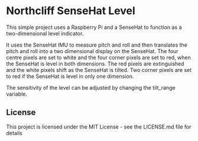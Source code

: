 # Northcliff SenseHat Level
This simple project uses a Raspberry Pi and a SenseHat to function as a two-dimensional level indicator.

It uses the SenseHat IMU to measure pitch and roll and then translates the pitch and roll into a two dimensional display on the SenseHat. The four centre pixels are set to white and the four corner pixels are set to red, when the SenseHat is level in both dimensions. The red pixels are extinguished and the white pixels shift as the SenseHat is tilted. Two corner pixels are set to red if the SenseHat is level in only one dimension.

The sensitivity of the level can be adjusted by changing the tilt_range variable.

## License

This project is licensed under the MIT License - see the LICENSE.md file for details
